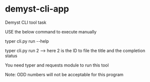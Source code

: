 # demyst-cli-app
Demyst CLI tool task

USE the below command to execute manually

typer cli.py run --help

typer cli.py run 2 --> here 2 is the ID to file the title and the completion status

You need typer and requests module to run this tool

Note: ODD numbers will not be acceptable for this program
